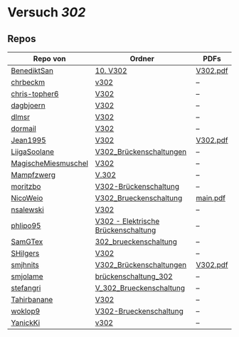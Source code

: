 # Versuch *302*

## Repos

|                     Repo von                     |                                                                        Ordner                                                                        |                                                                                   PDFs                                                                                   |
|--------------------------------------------------|------------------------------------------------------------------------------------------------------------------------------------------------------|--------------------------------------------------------------------------------------------------------------------------------------------------------------------------|
|[BenediktSan](../repo/BenediktSan)                |[10. V302](https://github.com/BenediktSan/AnfaengerPraktikum2020/tree/main/Versuche%20Semester%20IV/10.%20V302)                                       |[V302.pdf](https://docs.google.com/viewer?url=https://raw.githubusercontent.com/BenediktSan/AnfaengerPraktikum2020/main/Versuche%20Semester%20IV/10.%20V302/V302.pdf)     |
|[chrbeckm](../repo/chrbeckm)                      |[v302](https://github.com/chrbeckm/anfaenger-praktikum/tree/master/v302)                                                                              |–                                                                                                                                                                         |
|[chris-topher6](../repo/chris-topher6)            |[V302](https://github.com/chris-topher6/Anfaenger-Praktikum/tree/master/V302)                                                                         |–                                                                                                                                                                         |
|[dagbjoern](../repo/dagbjoern)                    |[V302](https://github.com/dagbjoern/AP-Physik/tree/master/V302)                                                                                       |–                                                                                                                                                                         |
|[dlmsr](../repo/dlmsr)                            |[V302](https://github.com/dlmsr/praktikum/tree/master/V302)                                                                                           |–                                                                                                                                                                         |
|[dormail](../repo/dormail)                        |[V302](https://github.com/dormail/ap/tree/main/V302)                                                                                                  |–                                                                                                                                                                         |
|[Jean1995](../repo/Jean1995)                      |[V302](https://github.com/Jean1995/Praktikum/tree/master/V302)                                                                                        |[V302.pdf](https://docs.google.com/viewer?url=https://raw.githubusercontent.com/Jean1995/Praktikum/master/Protokolle_Fertig/V302.pdf)                                     |
|[LiigaSoolane](../repo/LiigaSoolane)              |[V302_Brückenschaltungen](https://github.com/LiigaSoolane/Paktikum-mit-dem-Teufel/tree/main/V302_Br%C3%BCckenschaltungen)                             |–                                                                                                                                                                         |
|[MagischeMiesmuschel](../repo/MagischeMiesmuschel)|[V302](https://github.com/MagischeMiesmuschel/AnfaengerPraktikum/tree/master/V302)                                                                    |–                                                                                                                                                                         |
|[Mampfzwerg](../repo/Mampfzwerg)                  |[V.302](https://github.com/Mampfzwerg/Praktikum/tree/master/V.302)                                                                                    |–                                                                                                                                                                         |
|[moritzbo](../repo/moritzbo)                      |[V302-Brückenschaltung](https://github.com/moritzbo/anfaenger_praktikum/tree/main/V302-Br%C3%BCckenschaltung)                                         |–                                                                                                                                                                         |
|[NicoWeio](../repo/NicoWeio)                      |[V302_Brueckenschaltung](https://github.com/NicoWeio/AP/tree/gh-pages/V302_Brueckenschaltung)                                                         |[main.pdf](https://docs.google.com/viewer?url=https://raw.githubusercontent.com/NicoWeio/AP/gh-pages/V302_Brueckenschaltung/build/main.pdf)                               |
|[nsalewski](../repo/nsalewski)                    |[V302](https://github.com/nsalewski/laboratory/tree/master/V302)                                                                                      |–                                                                                                                                                                         |
|[phlipo95](../repo/phlipo95)                      |[V302 - Elektrische Brückenschaltung](https://github.com/phlipo95/AP-Praktikum/tree/master/V302%20-%20Elektrische%20Br%C3%BCckenschaltung)            |–                                                                                                                                                                         |
|[SamGTex](../repo/SamGTex)                        |[302_brueckenschaltung](https://github.com/SamGTex/Physik_Praktikum_Samuel_Max/tree/master/302_brueckenschaltung)                                     |–                                                                                                                                                                         |
|[SHilgers](../repo/SHilgers)                      |[V302](https://github.com/SHilgers/Praktikum2/tree/master/V302)                                                                                       |–                                                                                                                                                                         |
|[smjhnits](../repo/smjhnits)                      |[V302_Brückenschaltungen](https://github.com/smjhnits/Praktikum_TU_D_16-17/tree/master/Anf%C3%A4ngerpraktikum/Protokolle/V302_Br%C3%BCckenschaltungen)|[V302.pdf](https://docs.google.com/viewer?url=https://raw.githubusercontent.com/smjhnits/Praktikum_TU_D_16-17/master/Anf%C3%A4ngerpraktikum/Fertige%20Protokolle/V302.pdf)|
|[smjolame](../repo/smjolame)                      |[brückenschaltung_302](https://github.com/smjolame/Praktikum_1/tree/master/br%C3%BCckenschaltung_302)                                                 |–                                                                                                                                                                         |
|[stefangri](../repo/stefangri)                    |[V_302_Brueckenschaltung](https://github.com/stefangri/s_s_productions/tree/master/PHY341/V_302_Brueckenschaltung)                                    |–                                                                                                                                                                         |
|[Tahirbanane](../repo/Tahirbanane)                |[V302](https://github.com/Tahirbanane/AP/tree/main/V302)                                                                                              |–                                                                                                                                                                         |
|[woklop9](../repo/woklop9)                        |[V302-Brueckenschaltung](https://github.com/woklop9/Anfaengerpraktikum/tree/master/V302-Brueckenschaltung)                                            |–                                                                                                                                                                         |
|[YanickKi](../repo/YanickKi)                      |[v302](https://github.com/YanickKi/AP_T_Y/tree/main/v302)                                                                                             |–                                                                                                                                                                         |
